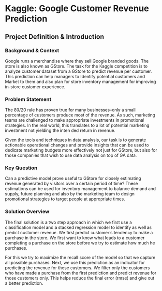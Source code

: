 # Kaggle: Google Customer Revenue Prediction

[Kaggle Link]: www.kaggle.com/c/ga-customer-revenue-prediction

## Project Definition & Introduction

### Background & Context

Google runs a merchandise where they sell Google branded goods. The store is also known as GStore. The task for the Kaggle competition is to analyze customer dataset from a GStore to predict revenue per customer. This prediction can help managers to Identify potential customers and Market to them and also plan for store inventory management for improving in-store customer experience.

### Problem Statement

The 80/20 rule has proven true for many businesses–only a small percentage of customers produce most of the revenue. As such, marketing teams are challenged to make appropriate investments in promotional strategies. In the real world, this translates to a lot of potential marketing investment not yielding the inten ded return in revenue.

Given the tools and techniques in data analysis, our task is to generate actionable operational changes and provide insights that can be used to dedicate marketing budgets more effectively not just for GStore, but also for those companies that wish to use data analysis on top of GA data.

### Key Question

Can a predictive model prove useful to GStore for closely estimating revenue generated by visitors over a certain period of time? These estimations can be used for inventory management to balance demand and supply, future planning and also by the marketing team to design promotional strategies to target people at appropriate times.

### Solution Overview

The final solution is a two step approach in which we first use a classification model and a stacked regression model to identify as well as predict customer revenue.
We first predict customer’s tendency to make a purchase in the store. We first want to know what leads to a customer completing a purchase on the store before we try to estimate how much he purchases. 

For this we try to maximize the recall score of the model so that we capture all possible purchases. Next, we use this prediction as an indicator for predicting the revenue for these customers. We filter only the customers who have made a purchase from the first prediction and predict revenue for those customers only. This helps reduce the final error (rmse) and give out a better prediction.